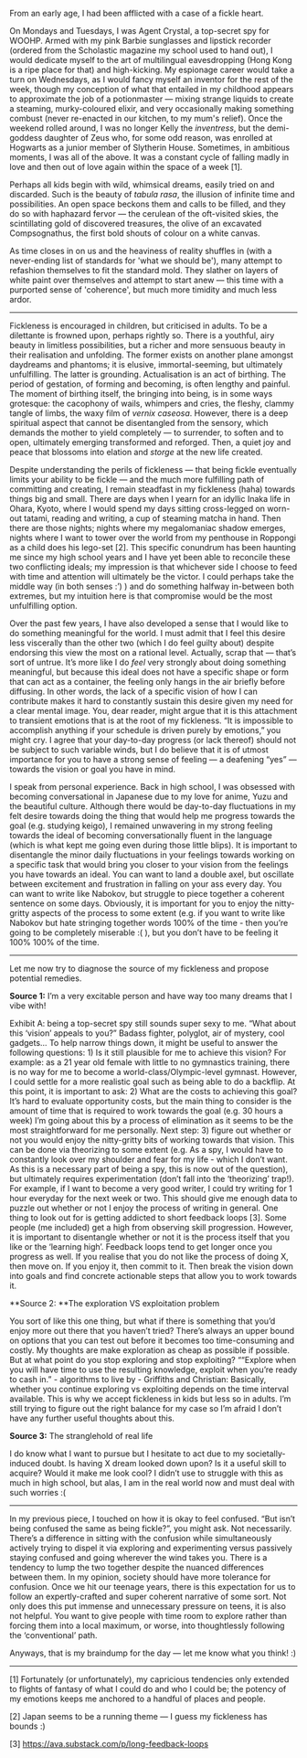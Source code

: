 From an early age, I had been afflicted with a case of a fickle heart. 

On Mondays and Tuesdays, I was Agent Crystal, a top-secret spy for WOOHP. Armed with my pink Barbie sunglasses and lipstick recorder (ordered from the Scholastic magazine my school used to hand out), I would dedicate myself to the art of multilingual eavesdropping (Hong Kong is a ripe place for that) and high-kicking. My espionage career would take a turn on Wednesdays, as I would fancy myself an inventor for the rest of the week, though my conception of what that entailed in my childhood appears to approximate the job of a potionmaster — mixing strange liquids to create a steaming, murky-coloured elixir, and very occasionally making something combust (never re-enacted in our kitchen, to my mum's relief). Once the weekend rolled around, I was no longer Kelly the _inventress_, but the demi-goddess daughter of Zeus who, for some odd reason, was enrolled at Hogwarts as a junior member of Slytherin House. Sometimes, in ambitious moments, I was all of the above. It was a constant cycle of falling madly in love and then out of love again within the space of a week [1]. 

Perhaps all kids begin with wild, whimsical dreams, easily tried on and discarded. Such is the beauty of _tabula rasa_, the illusion of infinite time and possibilities. An open space beckons them and calls to be filled, and they do so with haphazard fervor — the cerulean of the oft-visited skies, the scintillating gold of discovered treasures, the olive of an excavated Compsognathus, the first bold shouts of colour on a white canvas. 

As time closes in on us and the heaviness of reality shuffles in (with a never-ending list of standards for 'what we should be'), many attempt to refashion themselves to fit the standard mold. They slather on layers of white paint over themselves and attempt to start anew — this time with a purported sense of 'coherence', but much more timidity and much less ardor.

***

Fickleness is encouraged in children, but criticised in adults. To be a dilettante is frowned upon, perhaps rightly so. There is a youthful, airy beauty in limitless possibilities, but a richer and more sensuous beauty in their realisation and unfolding. The former exists on another plane amongst daydreams and phantoms; it is elusive, immortal-seeming, but ultimately unfulfilling. The latter is grounding. Actualisation is an act of birthing. The period of gestation, of forming and becoming, is often lengthy and painful. The moment of birthing itself, the bringing into being, is in some ways grotesque: the cacophony of wails, whimpers and cries, the fleshy, clammy tangle of limbs, the waxy film of _vernix caseosa_. However, there is a deep spiritual aspect that cannot be disentangled from the sensory, which demands the mother to yield completely — to surrender, to soften and to open, ultimately emerging transformed and reforged. Then, a quiet joy and peace that blossoms into elation and _storge_ at the new life created. 

Despite understanding the perils of fickleness — that being fickle eventually limits your ability to be fickle — and the much more fulfilling path of committing and creating, I remain steadfast in my fickleness (haha) towards things big and small. There are days when I yearn for an idyllic Inaka life in Ohara, Kyoto, where I would spend my days sitting cross-legged on worn-out tatami, reading and writing, a cup of steaming matcha in hand. Then there are those nights; nights where my megalomaniac shadow emerges, nights where I want to tower over the world from my penthouse in Roppongi as a child does his lego-set [2]. This specific conundrum has been haunting me since my high school years and I have yet been able to reconcile these two conflicting ideals; my impression is that whichever side I choose to feed with time and attention will ultimately be the victor. I could perhaps take the middle way (in both senses :’) ) and do something halfway in-between both extremes, but my intuition here is that compromise would be the most unfulfilling option. 

Over the past few years, I have also developed a sense that I would like to do something meaningful for the world. I must admit that I feel this desire less viscerally than the other two (which I do feel guilty about) despite endorsing this view the most on a rational level. Actually, scrap that —  that’s sort of untrue. It’s more like I do _feel_ very strongly about doing something meaningful, but because this ideal does not have a specific shape or form that can act as a container, the feeling only hangs in the air briefly before diffusing. In other words, the lack of a specific vision of how I can contribute makes it hard to constantly sustain this desire given my need for a clear mental image. You, dear reader, might argue that it is this attachment to transient emotions that is at the root of my fickleness. “It is impossible to accomplish anything if your schedule is driven purely by emotions,” you might cry. I agree that your day-to-day progress (or lack thereof) should not be subject to such variable winds, but I do believe that it is of utmost importance for you to have a strong sense of feeling — a deafening “yes” — towards the vision or goal you have in mind.

I speak from personal experience. Back in high school, I was obsessed with becoming conversational in Japanese due to my love for anime, Yuzu and the beautiful culture. Although there would be day-to-day fluctuations in my felt desire towards doing the thing that would help me progress towards the goal (e.g. studying keigo), I remained unwavering in my strong feeling towards the ideal of becoming conversationally fluent in the language (which is what kept me going even during those little blips). It is important to disentangle the minor daily fluctuations in your feelings towards working on a specific task that would bring you closer to your vision from the feelings you have towards an ideal. You can want to land a double axel, but oscillate between excitement and frustration in falling on your ass every day. You can want to write like Nabokov, but struggle to piece together a coherent sentence on some days. Obviously, it is important for you to enjoy the nitty-gritty aspects of the process to some extent (e.g. if you want to write like Nabokov but hate stringing together words 100% of the time - then you’re going to be completely miserable :( ), but you don’t have to be feeling it 100% 100% of the time. 

***

Let me now try to diagnose the source of my fickleness and propose potential remedies. 

**Source 1:** I’m a very excitable person and have way too many dreams that I vibe with!

Exhibit A: being a top-secret spy still sounds super sexy to me. “What about this ‘vision’ appeals to you?” Badass fighter, polyglot, air of mystery, cool gadgets… To help narrow things down, it might be useful to answer the following questions: 1) Is it still plausible for me to achieve this vision? For example: as a 21 year old female with little to no gymnastics training, there is no way for me to become a world-class/Olympic-level gymnast. However, I could settle for a more realistic goal such as being able to do a backflip. At this point, it is important to ask: 2) What are the costs to achieving this goal? It’s hard to evaluate opportunity costs, but the main thing to consider is the amount of time that is required to work towards the goal (e.g. 30 hours a week) I’m going about this by a process of elimination as it seems to be the most straightforward for me personally. Next step: 3) figure out whether or not you would enjoy the nitty-gritty bits of working towards that vision. This can be done via theorizing to some extent (e.g. As a spy, I would have to constantly look over my shoulder and fear for my life - which I don’t want. As this is a necessary part of being a spy, this is now out of the question), but ultimately requires experimentation (don’t fall into the ‘theorizing’ trap!). For example, if I want to become a very good writer, I could try writing for 1 hour everyday for the next week or two. This should give me enough data to puzzle out whether or not I enjoy the process of writing in general. One thing to look out for is getting addicted to short feedback loops [3]. Some people (me included) get a high from observing skill progression. However, it is important to disentangle whether or not it is the process itself that you like or the ‘learning high’. Feedback loops tend to get longer once you progress as well. If you realise that you do not like the process of doing X, then move on. If you enjoy it, then commit to it. Then break the vision down into goals and find concrete actionable steps that allow you to work towards it. 

**Source 2: **The exploration VS exploitation problem

You sort of like this one thing, but what if there is something that you’d enjoy more out there that you haven’t tried? There’s always an upper bound on options that you can test out before it becomes too time-consuming and costly. My thoughts are make exploration as cheap as possible if possible. But at what point do you stop exploring and stop exploiting? 
““Explore when you will have time to use the resulting knowledge, exploit when you’re ready to cash in.” - algorithms to live by - Griffiths and Christian:
Basically, whether you continue exploring vs exploiting depends on the time interval available. This is why we accept fickleness in kids but less so in adults. I’m still trying to figure out the right balance for my case so I’m afraid I don’t have any further useful thoughts about this. 

**Source 3:** The stranglehold of real life

I do know what I want to pursue but I hesitate to act due to my societally-induced doubt. Is having X dream looked down upon? Is it a useful skill to acquire? Would it make me look cool? I didn’t use to struggle with this as much in high school, but alas, I am in the real world now and must deal with such worries :(  

***

In my previous piece, I touched on how it is okay to feel confused. “But isn’t being confused the same as being fickle?”, you might ask. Not necessarily. There’s a difference in sitting with the confusion while simultaneously actively trying to dispel it via exploring and experimenting versus passively staying confused and going wherever the wind takes you. There is a tendency to lump the two together despite the nuanced differences between them. In my opinion, society should have more tolerance for confusion. Once we hit our teenage years, there is this expectation for us to follow an expertly-crafted and super coherent narrative of some sort. Not only does this put immense and unnecessary pressure on teens, it is also not helpful. You want to give people with time room to explore rather than forcing them into a local maximum, or worse, into thoughtlessly following the ‘conventional’ path. 

Anyways, that is my braindump for the day — let me know what you think! :)

***

[1]  Fortunately (or unfortunately), my capricious tendencies only extended to flights of fantasy of what I could do and who I could be; the potency of my emotions keeps me anchored to a handful of places and people.

[2]  Japan seems to be a running theme — I guess my fickleness has bounds :) 

[3] https://ava.substack.com/p/long-feedback-loops















